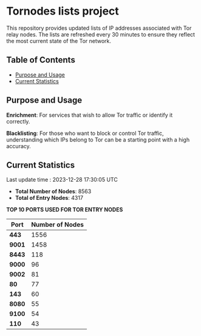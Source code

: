 # Tornodes lists project

This repository provides updated lists of IP addresses associated with Tor relay nodes. The lists are refreshed every 30 minutes to ensure they reflect the most current state of the Tor network.

## Table of Contents

- [Purpose and Usage](#purpose-and-usage)
- [Current Statistics](#current-statistics)


## Purpose and Usage

**Enrichment**: For services that wish to allow Tor traffic or identify it correctly.

**Blacklisting**: For those who want to block or control Tor traffic, understanding which IPs belong to Tor can be a starting point with a high accuracy.

## Current Statistics

Last update time : 2023-12-28 17:30:05 UTC

- **Total Number of Nodes**: 8563
- **Total of Entry Nodes**: 4317

**TOP 10 PORTS USED FOR TOR ENTRY NODES**

| **Port** | **Number of Nodes** |
|------|-----------------|
| **443**   | 1556  |
| **9001**   | 1458  |
| **8443**   | 118  |
| **9000**   | 96  |
| **9002**   | 81  |
| **80**   | 77  |
| **143**   | 60  |
| **8080**   | 55  |
| **9100**   | 54  |
| **110**   | 43  |

